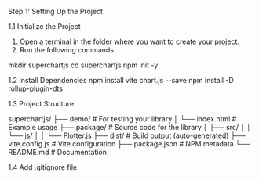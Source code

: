Step 1: Setting Up the Project

1.1 Initialize the Project
1. Open a terminal in the folder where you want to create your project.
2. Run the following commands:

mkdir superchartjs
cd superchartjs
npm init -y


1.2 Install Dependencies
npm install vite chart.js --save
npm install -D rollup-plugin-dts


1.3 Project Structure

superchartjs/
├── demo/              # For testing your library
│   └── index.html     # Example usage
├── package/           # Source code for the library
│   ├── src/
│   │   └── js/
│   │       └── Plotter.js
├── dist/              # Build output (auto-generated)
├── vite.config.js     # Vite configuration
├── package.json       # NPM metadata
└── README.md          # Documentation

1.4 Add .gitignore file
